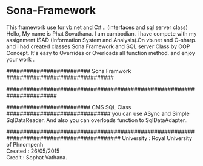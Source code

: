 # Sona-Framework
This framework use for vb.net and C# .. (interfaces and sql server class)
Hello, My name is Phat Sovathana. I am cambodian. i have compete with my assignment ISAD (Information System and Analysis).On vb.net and C-sharp. and i had created classes Sona Framework and SQL server Class by OOP Concept. It's easy to Overrides or Overloads all function method. and enjoy your work .

######################### Sona Framwork ################################

#######################################################################

######################### CMS SQL Class ###############################
you can use ASync and Simple SqlDataReader. And also you can overloads function to SqlDataAdapter..


##########################################################################################
University : Royal University of Phnompenh </br>
Created : 26/05/2015 </br>
Credit : Sophat Vathana. </br>
